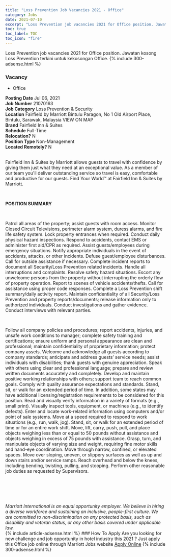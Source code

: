 ```yaml
---
title: "Loss Prevention Job Vacancies 2021 - Office" 
category: Jobs 
date: 2021-07-10 
excerpt: "Loss Prevention job vacancies 2021 for Office position. Jawatan kosong Loss Prevention terkini untuk kekosongan Office." 
toc: true 
toc_label: TOC 
toc_icon: "fire" 
--- 
```


Loss Prevention job vacancies 2021 for Office position. Jawatan kosong Loss Prevention terkini untuk kekosongan Office. 
{% include 300-adsense.html %} 
### Vacancy 
- Office 
<div><div><b>Posting Date</b> Jul 06, 2021<br><b>Job Number</b> 21070163<br><b>Job Category</b> Loss Prevention &amp; Security<br><b>Location</b> Fairfield by Marriott Bintulu Paragon, No 1 Old Airport Place, Bintulu, Sarawak, Malaysia VIEW ON MAP<br><b>Brand</b> Fairfield Inn &amp; Suites<br><b>Schedule</b> Full-Time<br><b>Relocation?</b> N<br><b>Position Type</b> Non-Management<br><b>Located Remotely?</b> N<br><br><p>Fairfield Inn &amp; Suites by Marriott allows guests to travel with confidence by giving them just what they need at an exceptional value. As a member of our team you'll deliver outstanding service so travel is easy, comfortable and productive for our guests. Find Your World&#8482; at Fairfield Inn &amp; Suites by Marriott.</p><br></div><div> <p><strong>POSITION SUMMARY</strong></p> <p>&#160;</p> <p>Patrol all areas of the property; assist guests with room access. Monitor Closed Circuit Televisions, perimeter alarm system, duress alarms, and fire life safety system. Lock property entrances when required. Conduct daily physical hazard inspections. Respond to accidents, contact EMS or administer first aid/CPR as required. Assist guests/employees during emergency situations. Notify appropriate individuals in the event of accidents, attacks, or other incidents. Defuse guest/employee disturbances. Call for outside assistance if necessary. Complete incident reports to document all Security/Loss Prevention related incidents. Handle all interruptions and complaints. Resolve safety hazard situations. Escort any unwelcome persons from the property without interrupting the orderly flow of property operation. Report to scenes of vehicle accidents/thefts. Call for assistance using proper code responses. Complete a Loss Prevention shift summary/daily activity report. Maintain confidentiality of all Security/Loss Prevention and property reports/documents; release information only to authorized individuals. Conduct investigations and gather evidence. Conduct interviews with relevant parties.</p> <p>&#160;</p> <p>Follow all company policies and procedures; report accidents, injuries, and unsafe work conditions to manager; complete safety training and certifications; ensure uniform and personal appearance are clean and professional; maintain confidentiality of proprietary information; protect company assets. Welcome and acknowledge all guests according to company standards; anticipate and address guests&#8217; service needs; assist individuals with disabilities; thank guests with genuine appreciation. Speak with others using clear and professional language; prepare and review written documents accurately and completely. Develop and maintain positive working relationships with others; support team to reach common goals. Comply with quality assurance expectations and standards. Stand, sit, or walk for an extended period of time. In addition, some states may have additional licensing/registration requirements to be considered for this position. Read and visually verify information in a variety of formats (e.g., small print). Visually inspect tools, equipment, or machines (e.g., to identify defects). Enter and locate work-related information using computers and/or point of sale systems. Move at a speed required to respond to work situations (e.g., run, walk, jog). Stand, sit, or walk for an extended period of time or for an entire work shift. Move, lift, carry, push, pull, and place objects weighing less than or equal to 50 pounds without assistance and objects weighing in excess of 75 pounds with assistance. Grasp, turn, and manipulate objects of varying size and weight, requiring fine motor skills and hand-eye coordination. Move through narrow, confined, or elevated spaces. Move over sloping, uneven, or slippery surfaces as well as up and down stairs and/or service ramps. Reach overhead and below the knees, including bending, twisting, pulling, and stooping. Perform other reasonable job duties as requested by Supervisors.</p> <p>&#160;</p> <p>&#160;</p> </div> <div> &#160;</div> <em>Marriott International is an equal opportunity employer.&#160;We believe in hiring a diverse workforce and sustaining an inclusive, people-first culture.&#160;We are committed to non-discrimination on&#160;any&#160;protected&#160;basis, such as disability and veteran status, or any other basis covered under applicable law.</em><br></div> 
{% include article-adsense.html %} 
### How To Apply 
Are you looking for new challenge and job opportunity in hotel industry this 2021 ?
Just apply this Office job online through Marriott Jobs website 
<a href="https://jobs.marriott.com/marriott/jobs/21070163?lang=en-us" class="btn btn--info" target="_blank" rel="nofollow noopenner">Apply Online</a> 
{% include 300-adsense.html %} 
